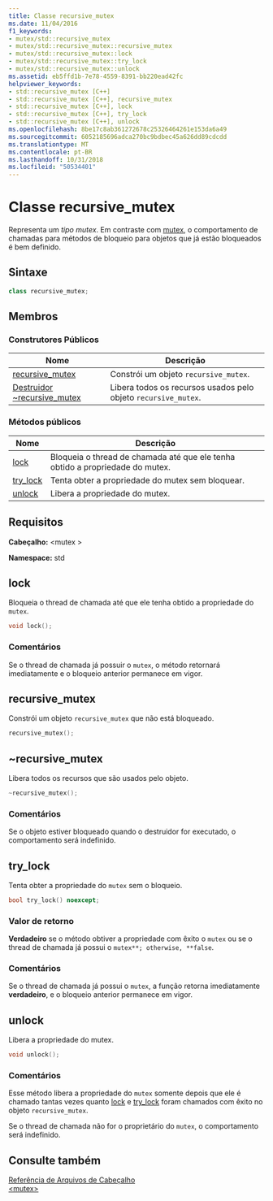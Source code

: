 ```yaml
---
title: Classe recursive_mutex
ms.date: 11/04/2016
f1_keywords:
- mutex/std::recursive_mutex
- mutex/std::recursive_mutex::recursive_mutex
- mutex/std::recursive_mutex::lock
- mutex/std::recursive_mutex::try_lock
- mutex/std::recursive_mutex::unlock
ms.assetid: eb5ffd1b-7e78-4559-8391-bb220ead42fc
helpviewer_keywords:
- std::recursive_mutex [C++]
- std::recursive_mutex [C++], recursive_mutex
- std::recursive_mutex [C++], lock
- std::recursive_mutex [C++], try_lock
- std::recursive_mutex [C++], unlock
ms.openlocfilehash: 8be17c8ab361272678c25326464261e153da6a49
ms.sourcegitcommit: 6052185696adca270bc9bdbec45a626dd89cdcdd
ms.translationtype: MT
ms.contentlocale: pt-BR
ms.lasthandoff: 10/31/2018
ms.locfileid: "50534401"
---
```

# <a name="recursivemutex-class"></a>Classe recursive_mutex

Representa um *tipo mutex*. Em contraste com [mutex](../standard-library/mutex-class-stl.md), o comportamento de chamadas para métodos de bloqueio para objetos que já estão bloqueados é bem definido.

## <a name="syntax"></a>Sintaxe

```cpp
class recursive_mutex;
```

## <a name="members"></a>Membros

### <a name="public-constructors"></a>Construtores Públicos

|Nome|Descrição|
|----------|-----------------|
|[recursive_mutex](#recursive_mutex)|Constrói um objeto `recursive_mutex`.|
|[Destruidor ~recursive_mutex](#dtorrecursive_mutex_destructor)|Libera todos os recursos usados pelo objeto `recursive_mutex`.|

### <a name="public-methods"></a>Métodos públicos

|Nome|Descrição|
|----------|-----------------|
|[lock](#lock)|Bloqueia o thread de chamada até que ele tenha obtido a propriedade do mutex.|
|[try_lock](#try_lock)|Tenta obter a propriedade do mutex sem bloquear.|
|[unlock](#unlock)|Libera a propriedade do mutex.|

## <a name="requirements"></a>Requisitos

**Cabeçalho:** \<mutex >

**Namespace:** std

## <a name="lock"></a>  lock

Bloqueia o thread de chamada até que ele tenha obtido a propriedade do `mutex`.

```cpp
void lock();
```

### <a name="remarks"></a>Comentários

Se o thread de chamada já possuir o `mutex`, o método retornará imediatamente e o bloqueio anterior permanece em vigor.

## <a name="recursive_mutex"></a>  recursive_mutex

Constrói um objeto `recursive_mutex` que não está bloqueado.

```cpp
recursive_mutex();
```

## <a name="dtorrecursive_mutex_destructor"></a>  ~recursive_mutex

Libera todos os recursos que são usados pelo objeto.

```cpp
~recursive_mutex();
```

### <a name="remarks"></a>Comentários

Se o objeto estiver bloqueado quando o destruidor for executado, o comportamento será indefinido.

## <a name="try_lock"></a>  try_lock

Tenta obter a propriedade do `mutex` sem o bloqueio.

```cpp
bool try_lock() noexcept;
```

### <a name="return-value"></a>Valor de retorno

**Verdadeiro** se o método obtiver a propriedade com êxito o `mutex` ou se o thread de chamada já possui o `mutex**; otherwise, **false`.

### <a name="remarks"></a>Comentários

Se o thread de chamada já possui o `mutex`, a função retorna imediatamente **verdadeiro**, e o bloqueio anterior permanece em vigor.

## <a name="unlock"></a>  unlock

Libera a propriedade do mutex.

```cpp
void unlock();
```

### <a name="remarks"></a>Comentários

Esse método libera a propriedade do `mutex` somente depois que ele é chamado tantas vezes quanto [lock](#lock) e [try_lock](#try_lock) foram chamados com êxito no objeto `recursive_mutex`.

Se o thread de chamada não for o proprietário do `mutex`, o comportamento será indefinido.

## <a name="see-also"></a>Consulte também

[Referência de Arquivos de Cabeçalho](../standard-library/cpp-standard-library-header-files.md)<br/>
[\<mutex>](../standard-library/mutex.md)<br/>
